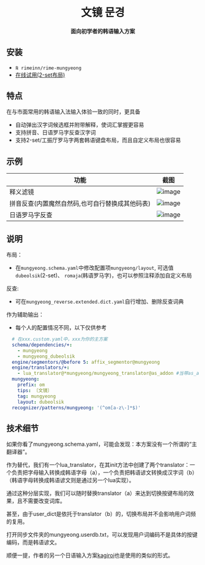<h1 align="center">文镜 문경</h1>
<h4 align="center">面向初学者的韩语输入方案</h4>

## 安装
- `℞ rimeinn/rime-mungyeong`
-  [在线试用(2-set布局)](https://my-rime.vercel.app/?plum=rimeinn/rime-mungyeong:mungyeong,mungyeong_reverse,mungyeong_dubeolsik)

## 特点
在与市面常用的韩语输入法输入体验一致的同时，更具备
- 自动弹出汉字词候选框并附带解释，使词汇掌握更容易
- 支持拼音、日语罗马字反查汉字词
- 支持2-set/工振厅罗马字两套韩语键盘布局，而且自定义布局也很容易

## 示例
| 功能  | 截图|
|--------|--------|
| 释义滤镜   |![image](https://github.com/user-attachments/assets/56923752-37dc-4275-92be-a264448111ff)|
| 拼音反查(内置魔然自然码,也可自行替换成其他码表)  | ![image](https://github.com/user-attachments/assets/3b81bcf4-abf7-45fc-8546-92cc77262a9b)|
| 日语罗马字反查|![image](https://github.com/user-attachments/assets/6d0e27e8-2917-466b-a715-47721558e664)|


## 说明
布局：
- 在`mungyeong.schema.yaml`中修改配置项`mungyeong/layout`, 可选值 `dubeolsik`(2-set)、 `romaja`(韩语罗马字)，也可以参照注释添加自定义布局

反查:
- 可在`mungyeong_reverse.extended.dict.yaml`自行增加、删除反查词典

作为辅助输出：
- 每个人的配置情况不同，以下仅供参考
```yaml
  # 在xxx.custom.yaml中，xxx为你的主方案
  schema/dependencies/+:
    - mungyeong
    - mungyeong_dubeolsik
  engine/segmentors/@before 5: affix_segmentor@mungyeong
  engine/translators/+:
    - lua_translator@*mungyeong/mungyeong_translator@as_addon #当带as_addon时，会将hangul作为第一个候选输出
  mungyeong:
    prefix: om
    tips: 〔文镜〕
    tag: mungyeong
    layout: dubeolsik
  recognizer/patterns/mungyeong: '(^om[a-z\-]*$)'
```

## 技术细节

如果你看了mungyeong.schema.yaml，可能会发现：本方案没有一个所谓的“主翻译器”。

作为替代，我们有一个lua_translator，在其init方法中创建了两个translator：一个负责把字母输入转换成韩语字母（a），一个负责把韩语谚文转换成汉字词（b）（韩语字母转换成韩语谚文则是通过另一个lua实现）。

通过这种分层实现，我们可以随时替换translator（a）来达到切换按键布局的效果，且不需要改变词库。

甚至，由于user_dict是依托于translator（b）的，切换布局并不会影响用户词频的复用。

打开同步文件夹的mungyeong.userdb.txt，可以发现用户词编码不是具体的按键编码，而是韩语谚文。

顺便一提，作者的另一个日语输入方案[kagiroi](https://github.com/rimeinn/rime-kagiroi)也是使用的类似的形式。

